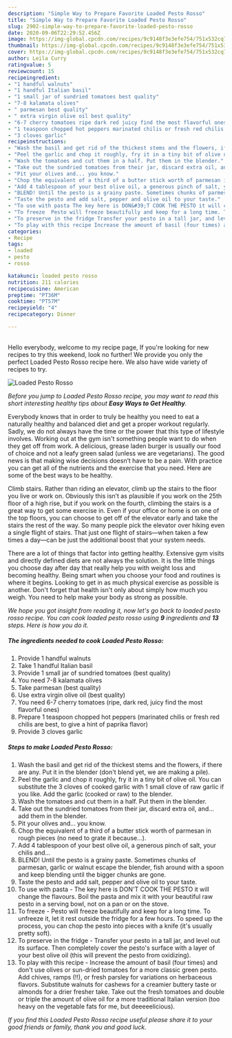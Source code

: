 ```yaml
---
description: "Simple Way to Prepare Favorite Loaded Pesto Rosso"
title: "Simple Way to Prepare Favorite Loaded Pesto Rosso"
slug: 2902-simple-way-to-prepare-favorite-loaded-pesto-rosso
date: 2020-09-06T22:29:52.456Z
image: https://img-global.cpcdn.com/recipes/9c9148f3e3efe754/751x532cq70/loaded-pesto-rosso-recipe-main-photo.jpg
thumbnail: https://img-global.cpcdn.com/recipes/9c9148f3e3efe754/751x532cq70/loaded-pesto-rosso-recipe-main-photo.jpg
cover: https://img-global.cpcdn.com/recipes/9c9148f3e3efe754/751x532cq70/loaded-pesto-rosso-recipe-main-photo.jpg
author: Leila Curry
ratingvalue: 5
reviewcount: 15
recipeingredient:
- "1 handful walnuts"
- "1 handful Italian basil"
- "1 small jar of sundried tomatoes best quality"
- "7-8 kalamata olives"
- " parmesan best quality"
- " extra virgin olive oil best quality"
- "6-7 cherry tomatoes ripe dark red juicy find the most flavorful ones"
- "1 teaspoon chopped hot peppers marinated chilis or fresh red chilis are best to give a hint of paprika flavor"
- "3 cloves garlic"
recipeinstructions:
- "Wash the basil and get rid of the thickest stems and the flowers, if there are any. Put it in the blender (don&#39;t blend yet, we are making a pile)."
- "Peel the garlic and chop it roughly, fry it in a tiny bit of olive oil. You can substitute the 3 cloves of cooked garlic with 1 small clove of raw garlic if you like. Add the garlic (cooked or raw) to the blender."
- "Wash the tomatoes and cut them in a half. Put them in the blender."
- "Take out the sundried tomatoes from their jar, discard extra oil, and... add them in the blender."
- "Pit your olives and... you know."
- "Chop the equivalent of a third of a butter stick worth of parmesan in rough pieces (no need to grate it because...)."
- "Add 4 tablespoon of your best olive oil, a generous pinch of salt, your chilis and..."
- "BLEND! Until the pesto is a grainy paste. Sometimes chunks of parmesan, garlic or walnut escape the blender, fish around with a spoon and keep blending until the bigger chunks are gone."
- "Taste the pesto and add salt, pepper and olive oil to your taste."
- "To use with pasta The key here is DON&#39;T COOK THE PESTO it will change the flavours. Boil the pasta and mix it with your beautiful raw pesto in a serving bowl, not on a pan or on the stove."
- "To freeze  Pesto will freeze beautifully and keep for a long time. To unfreeze it, let it rest outside the fridge for a few hours. To speed up the process, you can chop the pesto into pieces with a knife (it&#39;s usually pretty soft)."
- "To preserve in the fridge Transfer your pesto in a tall jar, and level out its surface. Then completely cover the pesto&#39;s surface with a layer of your best olive oil (this will prevent the pesto from oxidizing)."
- "To play with this recipe Increase the amount of basil (four times) and don&#39;t use olives or sun-dried tomatoes for a more classic green pesto. Add chives, ramps (!!), or fresh parsley for variations on herbaceous flavors. Substitute walnuts for cashews for a creamier buttery taste or almonds for a drier fresher take. Take out the fresh tomatoes and double or triple the amount of olive oil for a more traditional Italian version (too heavy on the vegetable fats for me, but deeeeelicious)."
categories:
- Recipe
tags:
- loaded
- pesto
- rosso

katakunci: loaded pesto rosso 
nutrition: 211 calories
recipecuisine: American
preptime: "PT36M"
cooktime: "PT57M"
recipeyield: "4"
recipecategory: Dinner

---
```

<br>
Hello everybody, welcome to my recipe page, If you're looking for new recipes to try this weekend, look no further! We provide you only the perfect Loaded Pesto Rosso recipe here. We also have wide variety of recipes to try.
<br>


![Loaded Pesto Rosso](https://img-global.cpcdn.com/recipes/9c9148f3e3efe754/751x532cq70/loaded-pesto-rosso-recipe-main-photo.jpg)

<i>Before you jump to Loaded Pesto Rosso recipe, you may want to read this short interesting healthy tips about <strong>Easy Ways to Get Healthy</strong>.</i>

Everybody knows that in order to truly be healthy you need to eat a naturally healthy and balanced diet and get a proper workout regularly. Sadly, we do not always have the time or the power that this type of lifestyle involves. Working out at the gym isn't something people want to do when they get off from work. A delicious, grease laden burger is usually our food of choice and not a leafy green salad (unless we are vegetarians). The good news is that making wise decisions doesn’t have to be a pain. With practice you can get all of the nutrients and the exercise that you need. Here are some of the best ways to be healthy.

Climb stairs. Rather than riding an elevator, climb up the stairs to the floor you live or work on. Obviously this isn’t as plausible if you work on the 25th floor of a high rise, but if you work on the fourth, climbing the stairs is a great way to get some exercise in. Even if your office or home is on one of the top floors, you can choose to get off of the elevator early and take the stairs the rest of the way. So many people pick the elevator over hiking even a single flight of stairs. That just one flight of stairs—when taken a few times a day—can be just the additional boost that your system needs. 

There are a lot of things that factor into getting healthy. Extensive gym visits and directly defined diets are not always the solution. It is the little things you choose day after day that really help you with weight loss and becoming healthy. Being smart when you choose your food and routines is where it begins. Looking to get in as much physical exercise as possible is another. Don't forget that health isn't only about simply how much you weigh. You need to help make your body as strong as possible. 


<i>We hope you got insight from reading it, now let's go back to loaded pesto rosso recipe. You can cook loaded pesto rosso using <strong>9</strong> ingredients and <strong>13</strong> steps. Here is how you do it.
</i>

##### The ingredients needed to cook Loaded Pesto Rosso:

1. Provide 1 handful walnuts
1. Take 1 handful Italian basil
1. Provide 1 small jar of sundried tomatoes (best quality)
1. You need 7-8 kalamata olives
1. Take  parmesan (best quality)
1. Use  extra virgin olive oil (best quality)
1. You need 6-7 cherry tomatoes (ripe, dark red, juicy find the most flavorful ones)
1. Prepare 1 teaspoon chopped hot peppers (marinated chilis or fresh red chilis are best, to give a hint of paprika flavor)
1. Provide 3 cloves garlic


##### Steps to make Loaded Pesto Rosso:

1. Wash the basil and get rid of the thickest stems and the flowers, if there are any. Put it in the blender (don&#39;t blend yet, we are making a pile).
1. Peel the garlic and chop it roughly, fry it in a tiny bit of olive oil. You can substitute the 3 cloves of cooked garlic with 1 small clove of raw garlic if you like. Add the garlic (cooked or raw) to the blender.
1. Wash the tomatoes and cut them in a half. Put them in the blender.
1. Take out the sundried tomatoes from their jar, discard extra oil, and... add them in the blender.
1. Pit your olives and... you know.
1. Chop the equivalent of a third of a butter stick worth of parmesan in rough pieces (no need to grate it because...).
1. Add 4 tablespoon of your best olive oil, a generous pinch of salt, your chilis and...
1. BLEND! Until the pesto is a grainy paste. Sometimes chunks of parmesan, garlic or walnut escape the blender, fish around with a spoon and keep blending until the bigger chunks are gone.
1. Taste the pesto and add salt, pepper and olive oil to your taste.
1. To use with pasta - The key here is DON&#39;T COOK THE PESTO it will change the flavours. Boil the pasta and mix it with your beautiful raw pesto in a serving bowl, not on a pan or on the stove.
1. To freeze  - Pesto will freeze beautifully and keep for a long time. To unfreeze it, let it rest outside the fridge for a few hours. To speed up the process, you can chop the pesto into pieces with a knife (it&#39;s usually pretty soft).
1. To preserve in the fridge - Transfer your pesto in a tall jar, and level out its surface. Then completely cover the pesto&#39;s surface with a layer of your best olive oil (this will prevent the pesto from oxidizing).
1. To play with this recipe - Increase the amount of basil (four times) and don&#39;t use olives or sun-dried tomatoes for a more classic green pesto. Add chives, ramps (!!), or fresh parsley for variations on herbaceous flavors. Substitute walnuts for cashews for a creamier buttery taste or almonds for a drier fresher take. Take out the fresh tomatoes and double or triple the amount of olive oil for a more traditional Italian version (too heavy on the vegetable fats for me, but deeeeelicious).


<i>If you find this Loaded Pesto Rosso recipe useful please share it to your good friends or family, thank you and good luck.</i>
